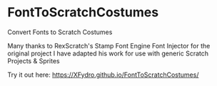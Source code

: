 # FontToScratchCostumes
Convert Fonts to Scratch Costumes

Many thanks to RexScratch's Stamp Font Engine Font Injector for the original project
I have adapted his work for use with generic Scratch Projects & Sprites

Try it out here: https://XFydro.github.io/FontToScratchCostumes/
